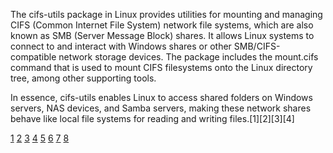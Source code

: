 The cifs-utils package in Linux provides utilities for mounting and managing CIFS (Common Internet File System) network file
systems, which are also known as SMB (Server Message Block) shares. It allows Linux systems to connect to and interact with
Windows shares or other SMB/CIFS-compatible network storage devices. The package includes the mount.cifs command that is used
to mount CIFS filesystems onto the Linux directory tree, among other supporting tools.

In essence, cifs-utils enables Linux to access shared folders on Windows servers, NAS devices, and Samba servers, making
these network shares behave like local file systems for reading and writing files.[1][2][3][4]

[1](https://manpages.debian.org/buster/cifs-utils/mount.cifs.8.en.html) [2](https://www.kali.org/tools/cifs-utils/)
[3](https://www.linuxfromscratch.org/blfs/view/stable/basicnet/cifsutils.html)
[4](https://docs.redhat.com/en/documentation/red_hat_enterprise_linux/6/html/6.3_technical_notes/cifs-utils)
[5](https://phoenixnap.com/kb/linux-mount-cifs)
[6](https://docs.redhat.com/en/documentation/red_hat_enterprise_linux/6/html/6.7_technical_notes/package-cifs-utils)
[7](https://www.thomas-krenn.com/en/wiki/Mounting_a_Windows_Share_in_Linux)
[8](https://linuxize.com/post/how-to-mount-cifs-windows-share-on-linux/)

